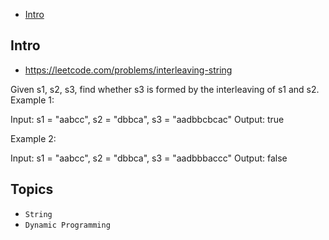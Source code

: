 - [Intro](#intro)

## Intro

- https://leetcode.com/problems/interleaving-string

Given s1, s2, s3, find whether s3 is formed by the interleaving of s1 and s2.
Example 1:

Input: s1 = "aabcc", s2 = "dbbca", s3 = "aadbbcbcac"
Output: true

Example 2:

Input: s1 = "aabcc", s2 = "dbbca", s3 = "aadbbbaccc"
Output: false



## Topics

- `String`
- `Dynamic Programming`


